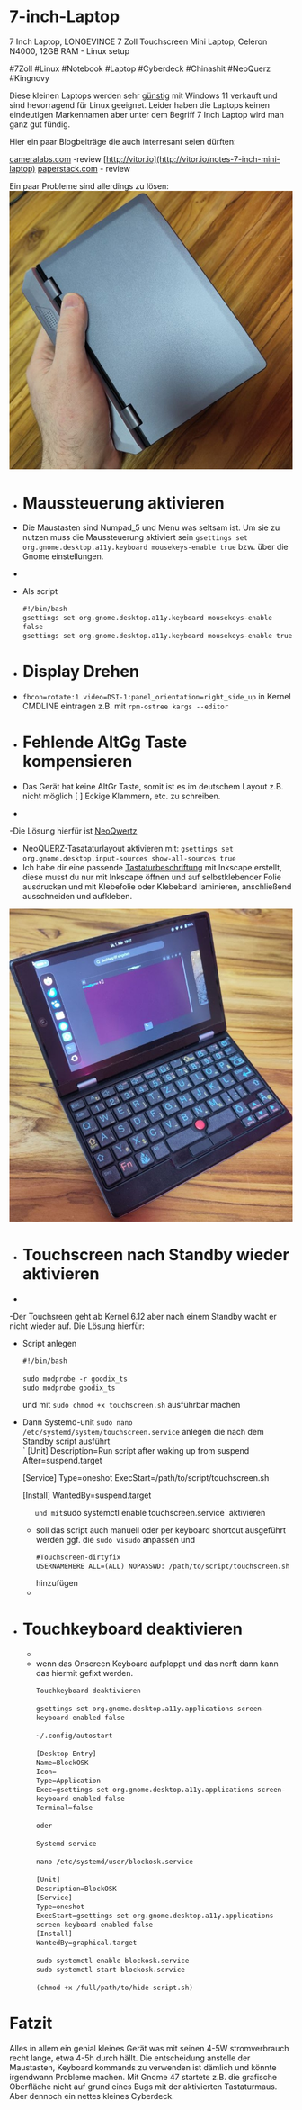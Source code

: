 # 7-inch-Laptop
7 Inch Laptop, LONGEVINCE 7 Zoll Touchscreen Mini Laptop, Celeron N4000, 12GB RAM - Linux setup

#7Zoll #Linux #Notebook #Laptop #Cyberdeck #Chinashit #NeoQuerz #Kingnovy

Diese kleinen Laptops werden sehr [günstig](https://de.aliexpress.com/w/wholesale-7-inch-laptop.html?spm=a2g0o.home.search.0) mit Windows 11 verkauft und sind hevorragend für Linux geeignet. 
Leider haben die Laptops keinen eindeutigen Markennamen aber unter dem Begriff 7 Inch Laptop wird man ganz gut fündig. 

Hier ein paar Blogbeiträge die auch interresant seien dürften: 

[cameralabs.com](https://www.cameralabs.com/kingnovy-7in-mini-laptop-review/) -review
[http://vitor.io](http://vitor.io/notes-7-inch-mini-laptop)
[paperstack.com](https://paperstack.com/palmtop/) - review


Ein paar Probleme sind allerdings zu lösen: 
![](7InchCyberdeck.jpg)


- # Maussteuerung aktivieren
- Die Maustasten sind Numpad_5 und Menu was seltsam ist. Um sie zu nutzen muss die Maussteuerung aktiviert sein `gsettings set org.gnome.desktop.a11y.keyboard mousekeys-enable true` bzw. über die Gnome einstellungen.
- 
- Als script
  ```
  #!/bin/bash
  gsettings set org.gnome.desktop.a11y.keyboard mousekeys-enable false
  gsettings set org.gnome.desktop.a11y.keyboard mousekeys-enable true
  ```
- # Display Drehen
- `fbcon=rotate:1 video=DSI-1:panel_orientation=right_side_up`
  in Kernel CMDLINE eintragen z.B. mit `rpm-ostree kargs --editor`
  
- # Fehlende AltGg Taste kompensieren
- Das Gerät hat keine AltGr Taste, somit ist es im deutschem Layout z.B. nicht möglich [ ] Eckige Klammern, etc. zu schreiben. 
-
-Die Lösung hierfür ist [NeoQwertz](https://neo-layout.org/Layouts/neoqwertz/)
- NeoQUERZ-Tasataturlayout aktivieren mit: `gsettings set org.gnome.desktop.input-sources show-all-sources true`
- Ich habe dir eine passende [Tastaturbeschriftung](7inchKeyboardStickerNeoQUERZ.svg) mit Inkscape erstellt, diese musst du nur mit Inkscape öffnen und auf selbstklebender Folie ausdrucken und mit Klebefolie oder Klebeband laminieren, anschließend ausschneiden und aufkleben.

![](Cyberdeck.jpg)
  
- # Touchscreen nach Standby wieder aktivieren
-
-Der Touchsreen geht ab Kernel 6.12 aber nach einem Standby wacht er nicht wieder auf. 
Die Lösung hierfür:
- Script anlegen
  ```
  #!/bin/bash
  
  sudo modprobe -r goodix_ts
  sudo modprobe goodix_ts
  
  ```
  und mit `sudo chmod +x touchscreen.sh` ausführbar  machen  
- Dann Systemd-unit `sudo nano /etc/systemd/system/touchscreen.service`
   anlegen die nach dem Standby script ausführt  
  `
  [Unit]
  Description=Run script after waking up from suspend
  After=suspend.target
  
  [Service]
  Type=oneshot
  ExecStart=/path/to/script/touchscreen.sh
  
  [Install]
  WantedBy=suspend.target
  
  
  
  
  `   
  und mit `sudo systemctl enable touchscreen.service` aktivieren  
	- soll das script auch manuell oder per keyboard shortcut ausgeführt werden ggf. die `sudo visudo` anpassen und 
	  ```
	  #Touchscreen-dirtyfix
	  USERNAMEHERE ALL=(ALL) NOPASSWD: /path/to/script/touchscreen.sh
	  
	  ```
	  hinzufügen  
	-
- # Touchkeyboard deaktivieren
	-
	- wenn das Onscreen Keyboard aufploppt und das nerft dann kann das hiermit gefixt werden. 
	  ```
	  Touchkeyboard deaktivieren
	  
	  gsettings set org.gnome.desktop.a11y.applications screen-keyboard-enabled false
	  
	  ~/.config/autostart
	  
	  [Desktop Entry]
	  Name=BlockOSK
	  Icon=
	  Type=Application
	  Exec=gsettings set org.gnome.desktop.a11y.applications screen-keyboard-enabled false
	  Terminal=false
	  
	  oder 
	  
	  Systemd service
	  
	  nano /etc/systemd/user/blockosk.service
	  
	  [Unit]
	  Description=BlockOSK
	  [Service]
	  Type=oneshot
	  ExecStart=gsettings set org.gnome.desktop.a11y.applications screen-keyboard-enabled false
	  [Install]
	  WantedBy=graphical.target
	  
	  sudo systemctl enable blockosk.service
	  sudo systemctl start blockosk.service
	  
	  (chmod +x /full/path/to/hide-script.sh)
	  
	  ```
# Fatzit
Alles in allem ein genial kleines Gerät was mit seinen 4-5W stromverbrauch recht lange, etwa 4-5h durch hällt. Die entscheidung anstelle der Maustasten, Keyboard kommands zu verwenden ist dämlich und könnte irgendwann Probleme machen. Mit Gnome 47 startete z.B. die grafische Oberfläche nicht auf grund eines Bugs mit der aktivierten Tastaturmaus. 
Aber dennoch ein nettes kleines Cyberdeck. 
